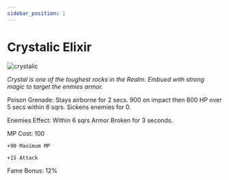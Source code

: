 ```yaml
---
sidebar_position: 1
---
```


# Crystalic Elixir

![crystalic](https://vwiki.valorserver.com/api/item/picture/crystalic%20elixir)

<i>Crystal is one of the toughest rocks in the Realm. Embued with strong magic to target the enmies armor.</i>

Poison Grenade: Stays airborne for 2 secs. 900 on impact then 800 HP over 5 secs within 6 sqrs. Sickens enemies for 0.

Enemies Effect: Within 6 sqrs Armor Broken for 3 seconds.

MP Cost: 100

    +90 Maximum MP
    
    +15 Attack

Fame Bonus: 12%

